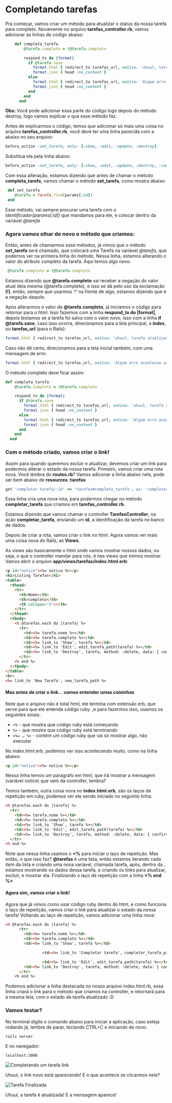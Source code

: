 # Completando tarefas

Pra começar, vamos criar um método para atualizar o status da nossa tarefa para completo. Novamente no arquivo **tarefas_controller.rb**, vamos adicionar as linhas de código abaixo:

```ruby
	def completa_tarefa
	    @tarefa.completo = !@tarefa.completo

	    respond_to do |format|
	      if @tarefa.save
	        format.html { redirect_to tarefas_url, notice: 'uhuul, tarefa atualizada!' }
	        format.json { head :no_content }
	      else
	        format.html { redirect_to tarefas_url, notice: 'Algum erro aconteceu ao tentar finalizar a tarefa :(' }
	        format.json { head :no_content }
	      end
	    end
	  end
```

**Obs:** Você pode adicionar essa parte do código logo depois do método destroy, logo vamos explicar o que esse método faz.

Antes de explicarmos o código, temos que adicionar só mais uma coisa no arquivo **tarefas_controller.rb**, você deve ter uma linha parecida com a abaixo no seu arquivo:

```ruby
before_action :set_tarefa, only: [:show, :edit, :update, :destroy]
```

Substitua ela pela linha abaixo:

```ruby
before_action :set_tarefa, only: [:show, :edit, :update, :destroy, :completa_tarefa]
```

Com essa alteração, estamos dizendo que antes de chamar o método **completa_tarefa**, vamos chamar o método **set_tarefa**, como mostra abaixo:

```ruby
 def set_tarefa
    @tarefa = Tarefa.find(params[:id])
 end
```

Esse método, vai sempre procurar uma tarefa com o _identificador(params[:id])_ que mandamos para ele, e colocar dentro da variável _@tarefa_

### Agora vamos olhar de novo o método que criamos:

Então, antes de chamarmos esse métodos, já vimos que o método **set_tarefa** será chamado, que colocará uma Tarefa na variável _@tarefa_, que podemos ver na primeira linha do método.
Nessa linha, estamos alterando o valor do atributo completo da tarefa. Aqui temos algo novo:

```ruby
 @tarefa.completo = !@tarefa.completo
```

Estamos dizendo que **@tarefa.completo** vai receber a negação do valor atual dela mesma (@tarefa.completo), e isso se dá pelo uso da exclamação **(!)**, então, sempre que usarmos _‘!’_ na frente de algo, estamos dizendo que é a negação daquilo.

Após alterarmos o valor de **@tarefa.completo**, já iniciamos o código para retornar para o html. Isso fazemos com a linha **respond_to do |format|**, depois testamos se a tarefa foi salva com o valor novo, isso com a linha **if @tarefa.save**, caso isso ocorra, direcionamos para a tela principal, a **index**, ou **tarefas_url** (para o Rails):

```ruby
format.html { redirect_to tarefas_url, notice: 'uhuul, tarefa atualizada!' }
```

Caso não dê certo, direcionamos para a tela inicial também, com uma mensagem de erro:

```ruby
format.html { redirect_to tarefas_url, notice: 'Algum erro aconteceu ao tentar atualizar a tarefa :(' }
```

O método completo deve ficar assim:

```ruby
def completa_tarefa
    @tarefa.completo = !@tarefa.completo

    respond_to do |format|
      if @tarefa.save
        format.html { redirect_to tarefas_url, notice: 'uhuul, tarefa atualizada!' }
        format.json { head :no_content }
      else
        format.html { redirect_to tarefas_url, notice: 'Algum erro aconteceu ao tentar atualizar a tarefa :(' }
        format.json { head :no_content }
      end
    end
  end
```

### Com o método criado, vamos criar o link!

Assim para quando queremos excluir e atualizar, devemos criar um link para podermos alterar o estado da nossa tarefa. Primeiro, vamos criar uma rota nova. Você lembra do **routes.rb**?
Vamos adiconar a linha abaixo nele, pode ser bem abaixo de **resources :tarefas**

```ruby
get 'completar-tarefa/:id' => 'tarefas#completa_tarefa', as: 'completar_tarefa'
```

Essa linha cria uma nova rota, para podermos chegar no método **completar_tarefa** que criamos em **tarefas_controller.rb**.

Estamos dizendo que vamos chamar o controller **TarefasController**, na ação **completar_tarefa**, enviando um **id**, a identificação da tarefa no banco de dados.

Depois de criar a rota, vamos criar o link no html. Agora vamos ver mais uma coisa nova do Rails, as **Views**.

As views são basicamente o html onde vamos mostrar nossos dados, ou seja, o que o controller mandar para nós, é nas views que iremos mostrar.
Vamos abrir o arquivo **app/views/tarefas/index.html.erb**:

```html
<p id="notice"><%= notice %></p>
<h1>Listing Tarefas</h1>
<table>
  <thead>
    <tr>
      <th>Nome</th>
      <th>completo</th>
      <th colspan="3"></th>
    </tr>
  </thead>
  <tbody>
    <% @tarefas.each do |tarefa| %>
      <tr>
        <td><%= tarefa.nome %></td>
        <td><%= tarefa.completo %></td>
        <td><%= link_to 'Show', tarefa %></td>
        <td><%= link_to 'Edit', edit_tarefa_path(tarefa) %></td>
        <td><%= link_to 'Destroy', tarefa, method: :delete, data: { confirm: 'Are you sure?' } %></td>
      </tr>
    <% end %>
  </tbody>
</table>
<br>
<%= link_to 'New Tarefa', new_tarefa_path %>
```

#### Mas antes de criar o link… vamos entender umas coisinhas

Note que o arquivo não é total html, ele termina com extensão erb, que serve para que ele entenda código ruby. ,e para fazermos isso, usamos os seguintes sinais:

* `<%` \- que mostra que código ruby está começando
* `%>` \- que mostra que código ruby está terminando
* `<%= … %>` \- contém um código ruby que vai só mostrar algo, não executar

No index.html.erb, podemos ver isso acontecendo muito, como na linha abaixo:

```html
<p id="notice"><%= notice %></p>
```

Nessa linha temos um parágrafo em html, que irá mostrar a mensagem (variável notice) que vem da controller, lembra?

Temos também, outra coisa nova no **index.html.erb**, são os laços de repetição em ruby, podemos ver ele sendo iniciado no seguinte linha:

```html
<% @tarefas.each do |tarefa| %>
  <tr>
    <td><%= tarefa.nome %></td>
    <td><%= tarefa.completo %></td>
    <td><%= link_to 'Show', tarefa %></td>
    <td><%= link_to 'Edit', edit_tarefa_path(tarefa) %></td>
    <td><%= link_to 'Destroy', tarefa, method: :delete, data: { confirm: 'Are you sure?' } %></td>
  </tr>
<% end %>
```

Note que nessa linha usamos o **<%** para iniciar o laço de repetição. Mas então, o que isso faz?
**@tarefas** é uma lista, então estamos iterando cada item da lista e criando uma nova variável, chamada tarefa, após, dentro da **<tr>**, estamos mostrando os dados dessa tarefa, e criando os links para atualizar, excluir, e mostrar ela. Finalizando o laço de repetição com a linha **<% end %>**

#### Agora sim, vamos criar o link!

Agora que já vimos como usar código ruby dentro do html, e como funciona o laço de repetição, vamos criar o link para atualizar o estado da nossa tarefa! Voltando ao laço de repetição, vamos adicionar uma linha nova:

```html
<% @tarefas.each do |tarefa| %>
      <tr>
        <td><%= tarefa.nome %></td>
        <td><%= tarefa.completo %></td>
        <td><%= link_to 'Show', tarefa %></td>

				<td><%= link_to 'Completar tarefa', completar_tarefa_path(tarefa) %></td>

				<td><%= link_to 'Edit', edit_tarefa_path(tarefa) %></td>
        <td><%= link_to 'Destroy', tarefa, method: :delete, data: { confirm: 'Are you sure?' } %></td>
      </tr>
    <% end %>
```

Podemos adicionar a linha destacada no nosso arquivo index.html.rb, essa linha criará o link para o método que criamos na controller, e retornará para a mesma tela, com o estado da tarefa atualizado :D

### Vamos testar?
No terminal digite o comando abaixo para iniciar a aplicação, caso esteja rodando já, lembre de parar, teclando CTRL+C e iniciando de novo:

```sh
rails server
```

E no navegador:

```
localhost:3000
```

![Completando um tarefa link](images/9_completando_tarefas/completando_tarefa_link.png)

Uhuul, o link novo está aparecendo! E o que acontece se clicarmos nele?

![Tarefa Finalizada](images/9_completando_tarefas/tarefa_finalizada.png)

Uhuul, a tarefa é atualizada! E a mensagem aparece!
